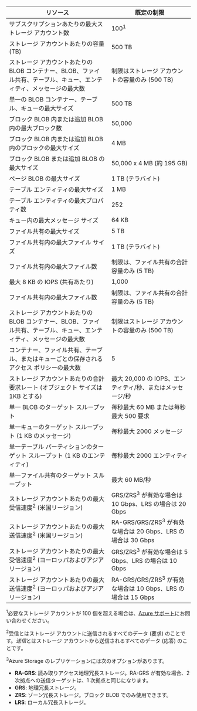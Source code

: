 リソース|既定の制限
---|---
サブスクリプションあたりの最大ストレージ アカウント数|100<sup>1</sup>
ストレージ アカウントあたりの容量 (TB)|500 TB
ストレージ アカウントあたりの BLOB コンテナー、BLOB、ファイル共有、テーブル、キュー、エンティティ、メッセージの最大数|制限はストレージ アカウントの容量のみ (500 TB)
単一の BLOB コンテナー、テーブル、キューの最大サイズ|500 TB
ブロック BLOB 内または追加 BLOB 内の最大ブロック数|50,000
ブロック BLOB 内または追加 BLOB 内のブロックの最大サイズ|4 MB
ブロック BLOB または追加 BLOB の最大サイズ|50,000 x 4 MB (約 195 GB) 
ページ BLOB の最大サイズ |1 TB (テラバイト)
テーブル エンティティの最大サイズ|1 MB
テーブル エンティティの最大プロパティ数|252
キュー内の最大メッセージ サイズ|64 KB
ファイル共有の最大サイズ|5 TB
ファイル共有内の最大ファイル サイズ|1 TB (テラバイト)
ファイル共有内の最大ファイル数|制限は、ファイル共有の合計容量のみ (5 TB)
最大 8 KB の IOPS (共有あたり)|1,000
ファイル共有内の最大ファイル数|制限は、ファイル共有の合計容量のみ (5 TB)
ストレージ アカウントあたりの BLOB コンテナー、BLOB、ファイル共有、テーブル、キュー、エンティティ、メッセージの最大数|制限はストレージ アカウントの容量のみ (500 TB)
コンテナー、ファイル共有、テーブル、またはキューごとの保存されるアクセス ポリシーの最大数|5
ストレージ アカウントあたりの合計要求レート (オブジェクト サイズは 1KB とする)|最大 20,000 の IOPS、エンティティ/秒、またはメッセージ/秒
単一 BLOB のターゲット スループット|毎秒最大 60 MB または毎秒最大 500 要求
単一キューのターゲット スループット (1 KB のメッセージ)|毎秒最大 2000 メッセージ
単一テーブル パーティションのターゲット スループット (1 KB のエンティティ)|毎秒最大 2000 エンティティ
単一ファイル共有のターゲット スループット|最大 60 MB/秒
ストレージ アカウントあたりの最大受信速度<sup>2</sup> (米国リージョン)|GRS/ZRS<sup>3</sup> が有効な場合は 10 Gbps、LRS の場合は 20 Gbps
ストレージ アカウントあたりの最大送信速度<sup>2</sup> (米国リージョン)|RA-GRS/GRS/ZRS<sup>3</sup> が有効な場合は 20 Gbps、LRS の場合は 30 Gbps
ストレージ アカウントあたりの最大受信速度<sup>2</sup> (ヨーロッパおよびアジア リージョン)|GRS/ZRS<sup>3</sup> が有効な場合は 5 Gbps、LRS の場合は 10 Gbps
ストレージ アカウントあたりの最大送信速度<sup>2</sup> (ヨーロッパおよびアジア リージョン)|RA-GRS/GRS/ZRS<sup>3</sup> が有効な場合は 10 Gbps、LRS の場合は 15 Gbps

<sup>1</sup>必要なストレージ アカウントが 100 個を超える場合は、[Azure サポート](https://azure.microsoft.com/support/faq/)にお問い合わせください。

<sup>2</sup>受信とはストレージ アカウントに送信されるすべてのデータ (要求) のことです。*送信*とはストレージ アカウントから送信されるすべてのデータ (応答) のことです。

<sup>3</sup>Azure Storage のレプリケーションには次のオプションがあります。

- **RA-GRS**: 読み取りアクセス地理冗長ストレージ。RA-GRS が有効な場合、2 次拠点への送信ターゲットは、1 次拠点と同じになります。
- **GRS**: 地理冗長ストレージ。 
- **ZRS**: ゾーン冗長ストレージ。ブロック BLOB でのみ使用できます。 
- **LRS**: ローカル冗長ストレージ。 

<!---HONumber=AcomDC_0128_2016-->